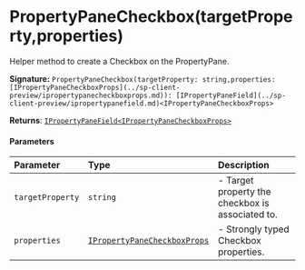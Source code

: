 # PropertyPaneCheckbox(targetProperty,properties)

Helper method to create a Checkbox on the PropertyPane.

**Signature:** `PropertyPaneCheckbox(targetProperty: string,properties: [IPropertyPaneCheckboxProps](../sp-client-preview/ipropertypanecheckboxprops.md)): [IPropertyPaneField](../sp-client-preview/ipropertypanefield.md)<IPropertyPaneCheckboxProps>`

**Returns**: [`IPropertyPaneField<IPropertyPaneCheckboxProps>`](../sp-client-preview/ipropertypanefield.md)



#### Parameters


| Parameter	   | Type    | Description |
|:-------------|:---------------|:------------|
| `targetProperty`    | `string` | - Target property the checkbox is associated to. |
| `properties`    | [`IPropertyPaneCheckboxProps`](../sp-client-preview/ipropertypanecheckboxprops.md) | - Strongly typed Checkbox properties. |

